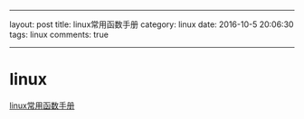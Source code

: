 ----
layout: post
title: linux常用函数手册
category: linux
date: 2016-10-5 20:06:30
tags: linux
comments: true

----

# linux 
[linux常用函数手册](http://net.pku.edu.cn/~yhf/linux_c/)

